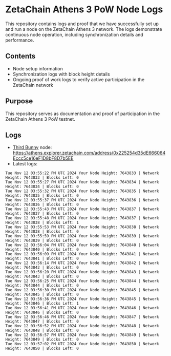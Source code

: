 # ZetaChain Athens 3 PoW Node Logs
This repository contains logs and proof that we have successfully set up and run a node on the ZetaChain Athens 3 network. The logs demonstrate continuous node operation, including synchronization details and performance.

## Contents
- Node setup information
- Synchronization logs with block height details
- Ongoing proof of work logs to verify active participation in the ZetaChain network

## Purpose
This repository serves as documentation and proof of participation in the ZetaChain Athens 3 PoW testnet.

## Logs

- [Third Bunny](https://thirdbunny.xyz/) node: https://athens.explorer.zetachain.com/address/0x225254d35dE666064Eccc5ce16eF1D8bF8D7b5EE
- Latest logs:
```
Tue Nov 12 03:55:22 PM UTC 2024 Your Node Height: 7643833 | Network Height: 7643833 | Blocks Left: 0
Tue Nov 12 03:55:27 PM UTC 2024 Your Node Height: 7643834 | Network Height: 7643834 | Blocks Left: 0
Tue Nov 12 03:55:32 PM UTC 2024 Your Node Height: 7643835 | Network Height: 7643835 | Blocks Left: 0
Tue Nov 12 03:55:37 PM UTC 2024 Your Node Height: 7643836 | Network Height: 7643836 | Blocks Left: 0
Tue Nov 12 03:55:43 PM UTC 2024 Your Node Height: 7643837 | Network Height: 7643837 | Blocks Left: 0
Tue Nov 12 03:55:48 PM UTC 2024 Your Node Height: 7643837 | Network Height: 7643838 | Blocks Left: 1
Tue Nov 12 03:55:53 PM UTC 2024 Your Node Height: 7643838 | Network Height: 7643838 | Blocks Left: 0
Tue Nov 12 03:55:59 PM UTC 2024 Your Node Height: 7643839 | Network Height: 7643839 | Blocks Left: 0
Tue Nov 12 03:56:04 PM UTC 2024 Your Node Height: 7643840 | Network Height: 7643840 | Blocks Left: 0
Tue Nov 12 03:56:09 PM UTC 2024 Your Node Height: 7643841 | Network Height: 7643841 | Blocks Left: 0
Tue Nov 12 03:56:14 PM UTC 2024 Your Node Height: 7643842 | Network Height: 7643842 | Blocks Left: 0
Tue Nov 12 03:56:20 PM UTC 2024 Your Node Height: 7643843 | Network Height: 7643843 | Blocks Left: 0
Tue Nov 12 03:56:25 PM UTC 2024 Your Node Height: 7643844 | Network Height: 7643844 | Blocks Left: 0
Tue Nov 12 03:56:30 PM UTC 2024 Your Node Height: 7643845 | Network Height: 7643845 | Blocks Left: 0
Tue Nov 12 03:56:36 PM UTC 2024 Your Node Height: 7643845 | Network Height: 7643846 | Blocks Left: 1
Tue Nov 12 03:56:41 PM UTC 2024 Your Node Height: 7643846 | Network Height: 7643846 | Blocks Left: 0
Tue Nov 12 03:56:46 PM UTC 2024 Your Node Height: 7643847 | Network Height: 7643847 | Blocks Left: 0
Tue Nov 12 03:56:52 PM UTC 2024 Your Node Height: 7643848 | Network Height: 7643848 | Blocks Left: 0
Tue Nov 12 03:56:57 PM UTC 2024 Your Node Height: 7643849 | Network Height: 7643849 | Blocks Left: 0
Tue Nov 12 03:57:02 PM UTC 2024 Your Node Height: 7643850 | Network Height: 7643850 | Blocks Left: 0
```
